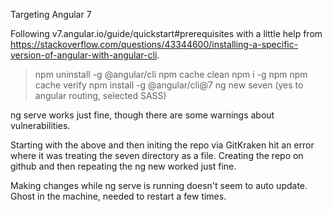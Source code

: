 Targeting Angular 7

Following v7.angular.io/guide/quickstart#prerequisites with a little help from https://stackoverflow.com/questions/43344600/installing-a-specific-version-of-angular-with-angular-cli.

> npm uninstall -g @angular/cli
> npm cache clean
> npm i -g npm
> npm cache verify
> npm install -g @angular/cli@7
> ng new seven 
(yes to angular routing, selected SASS)

ng serve works just fine, though there are some warnings about vulnerabilities. 

Starting with the above and then initing the repo via GitKraken hit an error where it was treating the seven directory as a file. Creating the repo on github and then repeating the ng new worked just fine.

Making changes while ng serve is running doesn't seem to auto update. Ghost in the machine, needed to restart a few times.